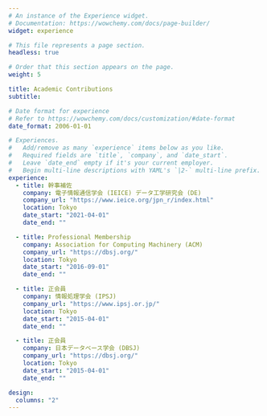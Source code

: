 ```yaml
---
# An instance of the Experience widget.
# Documentation: https://wowchemy.com/docs/page-builder/
widget: experience

# This file represents a page section.
headless: true

# Order that this section appears on the page.
weight: 5

title: Academic Contributions
subtitle:

# Date format for experience
# Refer to https://wowchemy.com/docs/customization/#date-format
date_format: 2006-01-01

# Experiences.
#   Add/remove as many `experience` items below as you like.
#   Required fields are `title`, `company`, and `date_start`.
#   Leave `date_end` empty if it's your current employer.
#   Begin multi-line descriptions with YAML's `|2-` multi-line prefix.
experience:
  - title: 幹事補佐
    company: 電子情報通信学会 (IEICE) データ工学研究会 (DE)
    company_url: "https://www.ieice.org/jpn_r/index.html"
    location: Tokyo
    date_start: "2021-04-01"
    date_end: ""

  - title: Professional Membership
    company: Association for Computing Machinery (ACM)
    company_url: "https://dbsj.org/"
    location: Tokyo
    date_start: "2016-09-01"
    date_end: ""

  - title: 正会員
    company: 情報処理学会 (IPSJ)
    company_url: "https://www.ipsj.or.jp/"
    location: Tokyo
    date_start: "2015-04-01"
    date_end: ""

  - title: 正会員
    company: 日本データベース学会 (DBSJ)
    company_url: "https://dbsj.org/"
    location: Tokyo
    date_start: "2015-04-01"
    date_end: ""

design:
  columns: "2"
---
```

